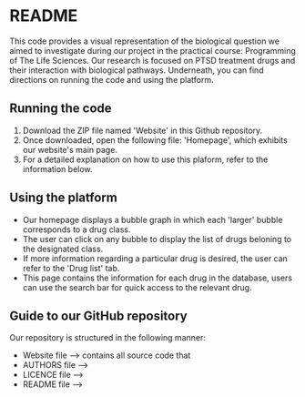 # README
This code provides a visual representation of the biological question we aimed to investigate during our project in the practical course: Programming of The Life Sciences. Our research is focused on PTSD treatment drugs and their interaction with biological pathways. 
Underneath, you can find directions on running the code and using the platform.

## Running the code
1. Download the ZIP file named 'Website' in this Github repository.
2. Once downloaded, open the following file: 'Homepage', which exhibits our website's main page.
3. For a detailed explanation on how to use this plaform, refer to the information below.

## Using the platform
* Our homepage displays a bubble graph in which each 'larger' bubble corresponds to a drug class.
* The user can click on any bubble to display the list of drugs beloning to the designated class.
* If more information regarding a particular drug is desired, the user can refer to the 'Drug list' tab.
* This page contains the information for each drug in the database, users can use the search bar for quick access to the relevant drug.

## Guide to our GitHub repository
Our repository is structured in the following manner:
* Website file --> contains all source code that 
* AUTHORS file --> 
* LICENCE file --> 
* README file --> 





